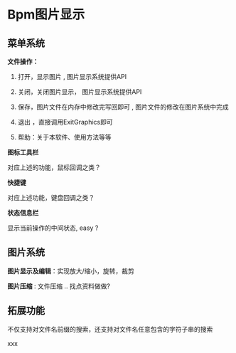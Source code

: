 # Bpm图片显示

## 菜单系统

**文件操作：**

1. 打开，显示图片 , 图片显示系统提供API

2. 关闭，关闭图片显示， 图片显示系统提供API
3. 保存，图片文件在内存中修改完写回即可 , 图片文件的修改在图片系统中完成
4. 退出 ，直接调用ExitGraphics即可
5. 帮助：关于本软件、使用方法等等

**图标工具栏**

对应上述的功能，鼠标回调之类？

**快捷键**

对应上述功能，键盘回调之类？

**状态信息栏**

显示当前操作的中间状态, easy ? 

## 图片系统

**图片显示及编辑**：实现放大/缩小，旋转，裁剪



**图片压缩** : 文件压缩 ..  找点资料做做?



## 拓展功能

不仅支持对文件名前缀的搜索，还支持对文件名任意包含的字符子串的搜索

xxx